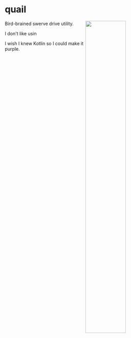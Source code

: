 # quail

Bird-brained swerve drive utility.
<img src="https://github.com/ssleert/zfxtop/blob/master/assets/images/ui.png" width="50%" align="right">

I don't like usin

I wish I knew Kotlin so I could make it purple.

